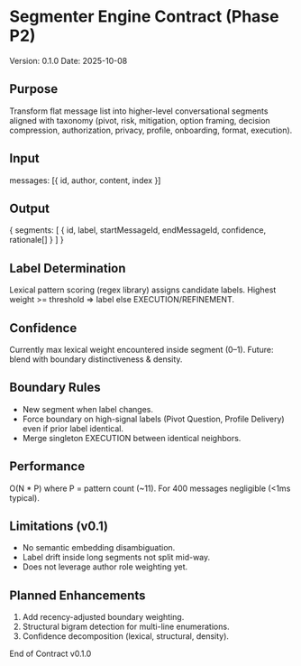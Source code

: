 # Segmenter Engine Contract (Phase P2)
Version: 0.1.0
Date: 2025-10-08

## Purpose
Transform flat message list into higher-level conversational segments aligned with taxonomy (pivot, risk, mitigation, option framing, decision compression, authorization, privacy, profile, onboarding, format, execution).

## Input
messages: [{ id, author, content, index }]

## Output
{ segments: [ { id, label, startMessageId, endMessageId, confidence, rationale[] } ] }

## Label Determination
Lexical pattern scoring (regex library) assigns candidate labels. Highest weight >= threshold => label else EXECUTION/REFINEMENT.

## Confidence
Currently max lexical weight encountered inside segment (0–1). Future: blend with boundary distinctiveness & density.

## Boundary Rules
- New segment when label changes.
- Force boundary on high-signal labels (Pivot Question, Profile Delivery) even if prior label identical.
- Merge singleton EXECUTION between identical neighbors.

## Performance
O(N * P) where P = pattern count (~11). For 400 messages negligible (<1ms typical).

## Limitations (v0.1)
- No semantic embedding disambiguation.
- Label drift inside long segments not split mid-way.
- Does not leverage author role weighting yet.

## Planned Enhancements
1. Add recency-adjusted boundary weighting.
2. Structural bigram detection for multi-line enumerations.
3. Confidence decomposition (lexical, structural, density).

End of Contract v0.1.0